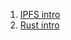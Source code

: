 1. [IPFS intro](https://blog.infura.io/an-introduction-to-ipfs/)
2. [Rust intro](https://doc.rust-lang.org/book/)

